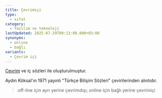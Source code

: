 ```yaml
---
title: Çevrimiçi
type:
  - sıfat
category:
  - Yazılım ve teknoloji
lastUpdated: 2025-07-29T09:13:00.000+03:00
synonyms:
  - online
  - bağlı
variants:
  - Çevrim içi
---
```

[Çevrim](/sozluk/çevrim) ve iç sözleri ile oluşturulmuştur.

Aydın Köksal'ın 1971 yayınlı "Türkçe Bilişim Sözleri" çevirilerinden alıntıdır.

> off-line için ayrı yerine çevrimdışı; online için bağlı yerine çevrimiçi
